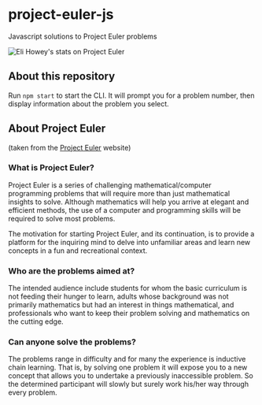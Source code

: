 # project-euler-js

Javascript solutions to Project Euler problems

![Eli Howey's stats on Project Euler](https://projecteuler.net/profile/EliHowey.png)

## About this repository

Run `npm start` to start the CLI. It will prompt you for a problem number, then display information about the problem you select.

## About Project Euler

(taken from the [Project Euler](http://projecteuler.net/) website)

### What is Project Euler?

Project Euler is a series of challenging mathematical/computer programming problems that will require more than just mathematical insights to solve. Although mathematics will help you arrive at elegant and efficient methods, the use of a computer and programming skills will be required to solve most problems.

The motivation for starting Project Euler, and its continuation, is to provide a platform for the inquiring mind to delve into unfamiliar areas and learn new concepts in a fun and recreational context.

### Who are the problems aimed at?

The intended audience include students for whom the basic curriculum is not feeding their hunger to learn, adults whose background was not primarily mathematics but had an interest in things mathematical, and professionals who want to keep their problem solving and mathematics on the cutting edge.

### Can anyone solve the problems?

The problems range in difficulty and for many the experience is inductive chain learning. That is, by solving one problem it will expose you to a new concept that allows you to undertake a previously inaccessible problem. So the determined participant will slowly but surely work his/her way through every problem.
